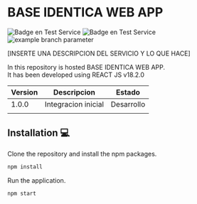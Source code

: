 # BASE IDENTICA WEB APP

![Badge en Test Service](https://img.shields.io/badge/STATUS-Servidor%20de%20Pruebas-red)
![Badge en Test Service](https://img.shields.io/badge/STATUS-Pruebas%20Produccion-red)  
![example branch parameter](https://github.com/github/docs/actions/workflows/main.yml/badge.svg?branch=feature-1)


[INSERTE UNA DESCRIPCION DEL SERVICIO Y LO QUE HACE]

In this repository is hosted BASE IDENTICA WEB APP.  
It has been developed using REACT JS v18.2.0  

| Version | Descripcion         | Estado     |
| ------- | ------------------- | ---------- |
| 1.0.0   | Integracion inicial | Desarrollo |
|         |                     |            |


## Installation 💻

Clone the repository and install the npm packages.

```bash
npm install
```

Run the application.

```bash
npm start
```
